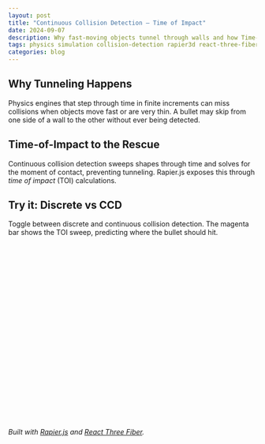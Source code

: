 ```yaml
---
layout: post
title: "Continuous Collision Detection — Time of Impact"
date: 2024-09-07
description: Why fast-moving objects tunnel through walls and how Time-of-Impact continuous collision detection solves it. Interactive demo with Rapier.js and React Three Fiber.
tags: physics simulation collision-detection rapier3d react-three-fiber
categories: blog
---
```


## Why Tunneling Happens

Physics engines that step through time in finite increments can miss collisions when objects move fast or are very thin. A bullet may skip from one side of a wall to the other without ever being detected.

## Time-of-Impact to the Rescue

Continuous collision detection sweeps shapes through time and solves for the moment of contact, preventing tunneling. Rapier.js exposes this through *time of impact* (TOI) calculations.

## Try it: Discrete vs CCD

Toggle between discrete and continuous collision detection. The magenta bar shows the TOI sweep, predicting where the bullet should hit.

<div id="ccd-demo" style="height:360px;"></div>

<script type="module">
import React, { useState, useRef, useEffect } from 'https://cdn.skypack.dev/react@18.2.0';
import { createRoot } from 'https://cdn.skypack.dev/react-dom@18.2.0/client';
import { Canvas } from 'https://cdn.skypack.dev/@react-three/fiber@8.15.12';
import { Physics, RigidBody } from 'https://cdn.skypack.dev/@react-three/rapier@1.4.0';
import * as THREE from 'https://cdn.skypack.dev/three@0.157.0';

function Bullet({ useCCD }) {
  const ref = useRef();
  useEffect(() => {
    if (!ref.current) return;
    ref.current.setTranslation({ x: -2, y: 0, z: 0 }, true);
    ref.current.setLinvel({ x: 50, y: 0, z: 0 }, true);
  }, [useCCD]);
  return (
    <RigidBody ref={ref} colliders="ball" ccd={useCCD}>
      <mesh>
        <sphereGeometry args={[0.1]} />
        <meshStandardMaterial color="#ff6a00" />
      </mesh>
    </RigidBody>
  );
}

function Wall() {
  return (
    <RigidBody type="fixed" position={[0, 0, 0]}>
      <mesh>
        <boxGeometry args={[0.05, 1, 1]} />
        <meshStandardMaterial color="#808080" />
      </mesh>
    </RigidBody>
  );
}

function TOISweep() {
  const length = 1.875; // distance from start to contact
  return (
    <mesh position={[-2 + length / 2, 0, 0]}>
      <boxGeometry args={[length, 0.01, 0.01]} />
      <meshBasicMaterial color="hotpink" />
    </mesh>
  );
}

function Scene({ useCCD }) {
  return (
    <Canvas style={{ height: '300px', background: '#111' }} camera={{ position: [0, 0, 4] }}>
      <ambientLight />
      <Physics gravity={[0, 0, 0]}>
        <Bullet useCCD={useCCD} />
        <Wall />
        <TOISweep />
      </Physics>
    </Canvas>
  );
}

function App() {
  const [useCCD, setUseCCD] = useState(false);
  return (
    <>
      <Scene useCCD={useCCD} key={useCCD ? 'ccd' : 'discrete'} />
      <div style={{ marginTop: '10px', textAlign: 'center' }}>
        <button onClick={() => setUseCCD(v => !v)}>
          {useCCD ? 'Switch to Discrete' : 'Enable CCD'}
        </button>
      </div>
    </>
  );
}

const root = createRoot(document.getElementById('ccd-demo'));
root.render(<App />);
</script>

*Built with [Rapier.js](https://rapier.rs) and [React Three Fiber](https://docs.pmnd.rs/react-three-fiber).* 
